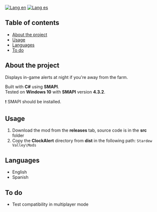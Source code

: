 [![Lang en](https://img.shields.io/badge/lang-en-blue?style=flat)](https://github.com/ian-ani/ClockAlert/blob/main/README.md)
[![Lang es](https://img.shields.io/badge/lang-es-red?style=flat)](https://github.com/ian-ani/ClockAlert/blob/main/README.es.md)

## Table of contents

- [About the project](#about-the-project)
- [Usage](#usage)
- [Languages](#languages)
- [To do](#to-do)

## About the project

Displays in-game alerts at night if you're away from the farm. 

Built with **C#** using **SMAPI**.  
Tested on **Windows 10** with **SMAPI** version **4.3.2**.  

❗ SMAPI should be installed.

## Usage

1. Download the mod from the **releases** tab, source code is in the **src** folder
2. Copy the **ClockAlert** directory from **dist** in the following path: `Stardew Valley\Mods`

## Languages

- English
- Spanish

## To do

- Test compatibility in multiplayer mode
